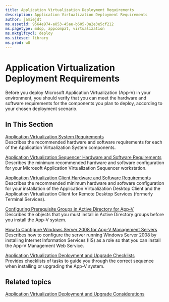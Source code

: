 ```yaml
---
title: Application Virtualization Deployment Requirements
description: Application Virtualization Deployment Requirements
author: jamiejdt
ms.assetid: 9564e974-a853-45ae-b605-0a2e3e5cf212
ms.pagetype: mdop, appcompat, virtualization
ms.mktglfcycl: deploy
ms.sitesec: library
ms.prod: w8
---
```



# Application Virtualization Deployment Requirements


Before you deploy Microsoft Application Virtualization (App-V) in your environment, you should verify that you can meet the hardware and software requirements for the components you plan to deploy, according to your chosen deployment scenario.

## In This Section


<a href="" id="application-virtualization-system-requirements"></a>[Application Virtualization System Requirements](application-virtualization-system-requirements.md)  
Describes the recommended hardware and software requirements for each of the Application Virtualization System components.

<a href="" id="application-virtualization-sequencer-hardware-and-software-requirements"></a>[Application Virtualization Sequencer Hardware and Software Requirements](application-virtualization-sequencer-hardware-and-software-requirements.md)  
Describes the minimum recommended hardware and software configuration for your Microsoft Application Virtualization Sequencer workstation.

<a href="" id="application-virtualization-client-hardware-and-software-requirements"></a>[Application Virtualization Client Hardware and Software Requirements](application-virtualization-client-hardware-and-software-requirements.md)  
Describes the recommended minimum hardware and software configuration for your installation of the Application Virtualization Desktop Client and the Application Virtualization Client for Remote Desktop Services (formerly Terminal Services).

<a href="" id="configuring-prerequisite-groups-in-active-directory-for-app-v"></a>[Configuring Prerequisite Groups in Active Directory for App-V](configuring-prerequisite-groups-in-active-directory-for-app-v.md)  
Describes the objects that you must install in Active Directory groups before you install the App-V system.

<a href="" id="how-to-configure-windows-server-2008-for-app-v-management-servers"></a>[How to Configure Windows Server 2008 for App-V Management Servers](how-to-configure-windows-server-2008-for-app-v-management-servers.md)  
Describes how to configure the server running Windows Server 2008 by installing Internet Information Services (IIS) as a role so that you can install the App-V Management Web Service.

<a href="" id="application-virtualization-deployment-and-upgrade-checklists"></a>[Application Virtualization Deployment and Upgrade Checklists](application-virtualization-deployment-and-upgrade-checklists.md)  
Provides checklists of tasks to guide you through the correct sequence when installing or upgrading the App-V system.

## Related topics


[Application Virtualization Deployment and Upgrade Considerations](application-virtualization-deployment-and-upgrade-considerations.md)

 

 





